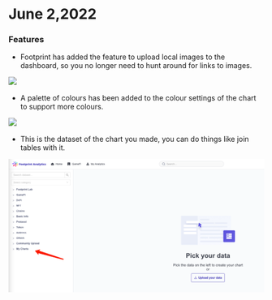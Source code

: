 # June 2,2022

### Features

* Footprint has added the feature to upload local images to the dashboard, so you no longer need to hunt around for links to images.

![](<../.gitbook/assets/2022-06-02 15.55.07.gif>)

* A palette of colours has been added to the colour settings of the chart to support more colours.

![](<../.gitbook/assets/2022-06-02 16.20.42.gif>)

* This is the dataset of the chart you made, you can do things like join tables with it.

![](<../.gitbook/assets/image (47).png>)
